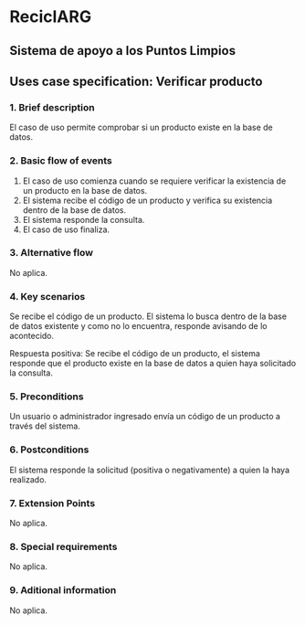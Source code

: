 ﻿# ReciclARG
## Sistema de apoyo a los Puntos Limpios

## Uses case specification: Verificar producto

### 1. Brief description
El caso de uso permite comprobar si un producto existe en la base de datos.

### 2. Basic flow of events
1. El caso de uso comienza cuando se requiere verificar la existencia de un producto en la base de datos.
2. El sistema recibe el código de un producto y verifica su existencia dentro de la base de datos.
3. El sistema responde la consulta.
4. El caso de uso finaliza.

### 3. Alternative flow
No aplica.

### 4. Key scenarios
Se recibe el código de un producto. El sistema lo busca dentro de la base de datos existente y como no lo encuentra, responde avisando de lo acontecido.

Respuesta positiva: Se recibe el código de un producto, el sistema responde que el producto existe en la base de datos a quien haya solicitado la consulta.

### 5. Preconditions
Un usuario o administrador ingresado envía un código de un producto a través del sistema.

### 6. Postconditions
El sistema responde la solicitud (positiva o negativamente) a quien la haya realizado.

### 7. Extension Points
No aplica.

### 8. Special requirements
No aplica.

### 9. Aditional information
No aplica.

